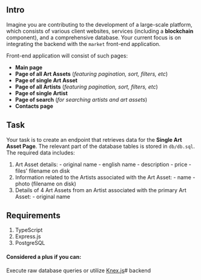 ## Intro
Imagine you are contributing to the development of a large-scale platform, which consists of various client websites, services (including a **blockchain** component), and a comprehensive database. Your current focus is on integrating the backend with the `market` front-end application.

Front-end application will consist of such pages:
- **Main page**
- **Page of all Art Assets** (_featuring pagination, sort, filters, etc_)
- **Page of single Art Asset**
- **Page of all Artists** (_featuring pagination, sort, filters, etc_)
- **Page of single Artist**
- **Page of search** (_for searching artists and art assets_)
- **Contacts page**

## Task
Your task is to create an endpoint that retrieves data for the **Single Art Asset Page**. The relevant part of the database tables is stored in `db/db.sql`. The required data includes:
  1. Art Asset details:
    - original name
    - english name
    - description
    - price
    - files' filename on disk
  2. Information related to the Artists associated with the Art Asset:
    - name
    - photo (filename on disk)
  3. Details of 4 Art Assets from an Artist associated with the primary Art Asset:
    - original name

## Requirements
1. TypeScript
2. Express.js
3. PostgreSQL

#### Considered a plus if you can:
Execute raw database queries or utilize [Knex.js](https://knexjs.org/)# backend
